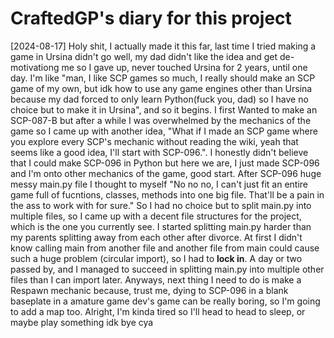 # CraftedGP's diary for this project
[2024-08-17]
Holy shit, I actually made it this far, last time I tried making a game in Ursina didn't go well, my dad didn't like the idea and get de-motivationg me so I gave up, never touched Ursina for 2 years, until one day. I'm like "man, I like SCP games so much, I really should make an SCP game of my own, but idk how to use any game engines other than Ursina because my dad forced to only learn Python(fuck you, dad) so I have no choice but to make it in Ursina", and so it begins.
I first Wanted to make an SCP-087-B but after a while I was overwhelmed by the mechanics of the game so I came up with another idea, "What if I made an SCP game where you explore every SCP's mechanic without reading the wiki, yeah that seems like a good idea, I'll start with SCP-096.". I honestly didn't believe that I could make SCP-096 in Python but here we are, I just made SCP-096 and I'm onto other mechanics of the game, good start.
After SCP-096 huge messy main.py file I thought to myself "No no no, I can't just fit an entire game full of fucntions, classes, methods into one big file. That'll be a pain in the ass to work with for sure." So I had no choice but to split main.py into multiple files, so I came up with a decent file structures for the project, which is the one you currently see.
I started splitting main.py harder than my parents splitting away from each other after divorce. At first I didn't know calling main from another file and another file from main could cause such a huge problem (circular import), so I had to **lock in**. A day or two passed by, and I managed to succeed in splitting main.py into multiple other files than I can import later. Anyways, next thing I need to do is make a Respawn mechanic because, trust me, dying to SCP-096 in a blank baseplate in a amature game dev's game can be really boring, so I'm going to add a map too.
Alright, I'm kinda tired so I'll head to head to sleep, or maybe play something idk bye cya

